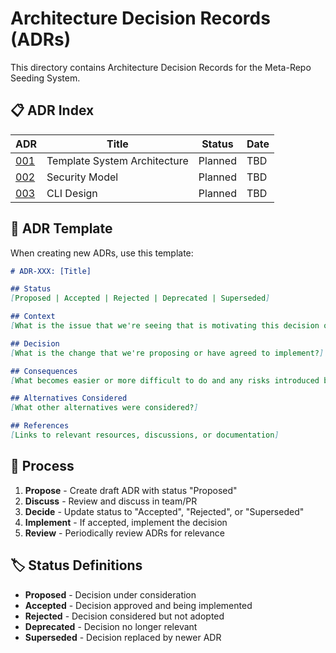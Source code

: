 # Architecture Decision Records (ADRs)

This directory contains Architecture Decision Records for the Meta-Repo Seeding System.

## 📋 ADR Index

| ADR | Title | Status | Date |
|-----|-------|--------|------|
| [001](001-template-system.md) | Template System Architecture | Planned | TBD |
| [002](002-security-model.md) | Security Model | Planned | TBD |
| [003](003-cli-design.md) | CLI Design | Planned | TBD |

## 📝 ADR Template

When creating new ADRs, use this template:

```markdown
# ADR-XXX: [Title]

## Status
[Proposed | Accepted | Rejected | Deprecated | Superseded]

## Context
[What is the issue that we're seeing that is motivating this decision or change?]

## Decision
[What is the change that we're proposing or have agreed to implement?]

## Consequences
[What becomes easier or more difficult to do and any risks introduced by this change?]

## Alternatives Considered
[What other alternatives were considered?]

## References
[Links to relevant resources, discussions, or documentation]
```

## 🔄 Process

1. **Propose** - Create draft ADR with status "Proposed"
2. **Discuss** - Review and discuss in team/PR
3. **Decide** - Update status to "Accepted", "Rejected", or "Superseded"
4. **Implement** - If accepted, implement the decision
5. **Review** - Periodically review ADRs for relevance

## 🏷️ Status Definitions

- **Proposed** - Decision under consideration
- **Accepted** - Decision approved and being implemented
- **Rejected** - Decision considered but not adopted
- **Deprecated** - Decision no longer relevant
- **Superseded** - Decision replaced by newer ADR
